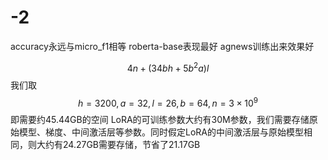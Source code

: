 
# -2
accuracy永远与micro_f1相等
roberta-base表现最好
agnews训练出来效果好


$$ 4n+(34bh+5b^2a)l $$ 我们取 $$ h=3200, a=32, l=26, b=64, n=3\times 10^9 $$ 即需要约45.44GB的空间
LoRA的可训练参数大约有30M参数，我们需要存储原始模型、梯度、中间激活层等参数。同时假定LoRA的中间激活层与原始模型相同，则大约有24.27GB需要存储，节省了21.17GB
